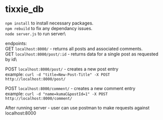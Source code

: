 # tixxie_db

```npm install``` to install necessary packages.\
```npm rebuild``` to fix any dependancy issues.\
```node server.js``` to run server\


endpoints:\
GET ```localhost:8000/``` - returns all posts and associated comments.\
GET ```localhost:8000/post/:id``` - returns data for a single post as requested by id\
 
 
 
POST ```localhost:8000/post/``` - creates a new post entry\
example: ```curl -d "title=New-Post-Title" -X POST http://localhost:8000/post/```



POST ```localhost:8000/comment/``` - creates a new comment entry\
example: ```curl -d "name=kumaC&postId=1" -X POST http://localhost:8000/comment/```

After running server - user can use postman to make requests against localhost:8000

